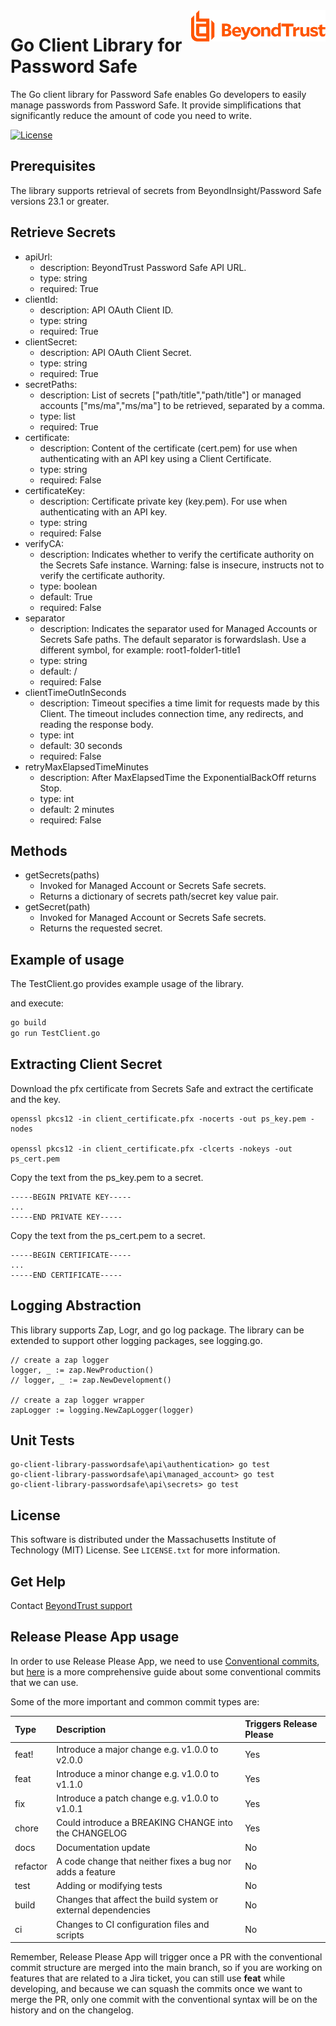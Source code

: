 <a href="https://www.beyondtrust.com">
    <img src="assets/beyondtrust_logo.svg" alt="BeyondTrust" title="BeyondTrust" align="right" height="50">
</a>

# Go Client Library for Password Safe
The Go client library for Password Safe enables Go developers to easily manage passwords from Password Safe. It provide simplifications that significantly reduce the amount of code you need to write.

[![License](https://img.shields.io/badge/license-MIT%20-brightgreen.svg)](LICENSE)

## Prerequisites
The library supports retrieval of secrets from BeyondInsight/Password Safe versions 23.1 or greater.

## Retrieve Secrets
- apiUrl:
    - description: BeyondTrust Password Safe API URL.
    - type: string
    - required: True
- clientId:
    - description: API OAuth Client ID.
    - type: string
    - required: True
- clientSecret:
    - description: API OAuth Client Secret.
    - type: string
    - required: True
- secretPaths:
    - description: List of secrets ["path/title","path/title"] or managed accounts ["ms/ma","ms/ma"] to be retrieved, separated by a comma.
    - type: list
    - required: True
- certificate:
    - description: Content of the certificate (cert.pem) for use when authenticating with an API key using a Client Certificate.
    - type: string
    - required: False
- certificateKey:
    - description: Certificate private key (key.pem). For use when authenticating with an API key.
    - type: string
    - required: False
- verifyCA:
    - description: Indicates whether to verify the certificate authority on the Secrets Safe instance. Warning: false is insecure, instructs not to verify the certificate authority.
    - type: boolean 
    - default: True
    - required: False
- separator
    - description: Indicates the separator used for Managed Accounts or Secrets Safe paths. The default separator is forwardslash. Use a different symbol, for example: root1-folder1-title1
    - type: string
    - default: /
    - required: False
- clientTimeOutInSeconds
    - description: Timeout specifies a time limit for requests made by this Client. The timeout includes connection time, any redirects, and reading the response body.
    - type: int
    - default: 30 seconds
    - required: False
- retryMaxElapsedTimeMinutes
    - description: After MaxElapsedTime the ExponentialBackOff returns Stop.
    - type: int
    - default: 2 minutes
    - required: False

## Methods
- getSecrets(paths)
	- Invoked for Managed Account or Secrets Safe secrets.
	- Returns a dictionary of secrets path/secret key value pair.
- getSecret(path)
	- Invoked for Managed Account or Secrets Safe secrets.
	- Returns the requested secret.

## Example of usage

The TestClient.go provides example usage of the library.

and execute:

```sh
go build
go run TestClient.go
```

## Extracting Client Secret
Download the pfx certificate from Secrets Safe and extract the certificate and the key.

~~~~
openssl pkcs12 -in client_certificate.pfx -nocerts -out ps_key.pem -nodes

openssl pkcs12 -in client_certificate.pfx -clcerts -nokeys -out ps_cert.pem
~~~~

Copy the text from the ps_key.pem to a secret.
```
-----BEGIN PRIVATE KEY-----
...
-----END PRIVATE KEY-----
```
Copy the text from the ps_cert.pem to a secret.
```
-----BEGIN CERTIFICATE----- 
... 
-----END CERTIFICATE-----
```
## Logging Abstraction
This library supports Zap, Logr, and go log package. The library can be extended to support other logging packages, see logging.go.
```
// create a zap logger
logger, _ := zap.NewProduction()
// logger, _ := zap.NewDevelopment()

// create a zap logger wrapper
zapLogger := logging.NewZapLogger(logger)
```
## Unit Tests
```
go-client-library-passwordsafe\api\authentication> go test
go-client-library-passwordsafe\api\managed_account> go test
go-client-library-passwordsafe\api\secrets> go test
```

## License
This software is distributed under the Massachusetts Institute of Technology (MIT) License. See `LICENSE.txt` for more information.

## Get Help
Contact [BeyondTrust support](https://www.beyondtrust.com/docs/index.htm#support)

## Release Please App usage

In order to use Release Please App, we need to use [Conventional commits](https://beyondtrust.atlassian.net/wiki/spaces/DEVOPS/pages/380699165/Releasing+Software#4.-Trigger-the-app), but [here](https://github.com/angular/angular/blob/22b96b9/CONTRIBUTING.md#type) is a more comprehensive guide about some conventional commits that we can use.

Some of the more important and common commit types are:

|Type    |Description                                                  |Triggers Release Please|
|:-------|:------------------------------------------------------------|:----------------------|
|feat!   |Introduce a major change e.g. v1.0.0 to v2.0.0               |Yes                    |
|feat    |Introduce a minor change e.g. v1.0.0 to v1.1.0               |Yes                    |
|fix     |Introduce a patch change e.g. v1.0.0 to v1.0.1               |Yes                    |
|chore   |Could introduce a BREAKING CHANGE into the CHANGELOG         |Yes                    |
|docs    |Documentation update                                         |No                     |
|refactor|A code change that neither fixes a bug nor adds a feature    |No                     |
|test    |Adding or modifying tests                                    |No                     |
|build   |Changes that affect the build system or external dependencies|No                     |
|ci      |Changes to CI configuration files and scripts                |No                     |

Remember, Release Please App will trigger once a PR with the conventional commit structure are merged into the main branch, so if you are working on features that are related to a Jira ticket, you can still use **feat** while developing, and because we can squash the commits once we want to merge the PR, only one commit with the conventional syntax will be on the history and on the changelog.